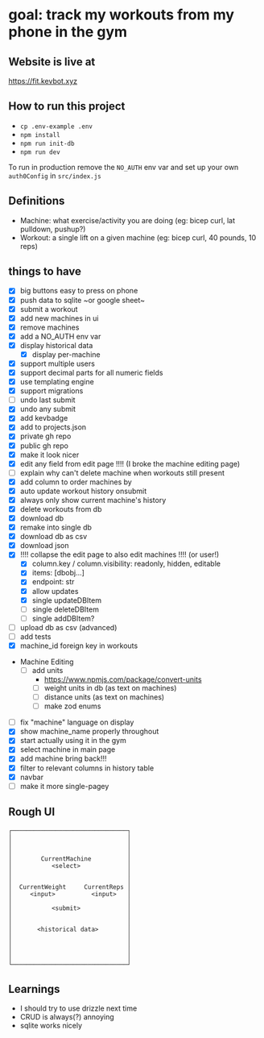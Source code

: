 # goal: track my workouts from my phone in the gym

## Website is live at

https://fit.kevbot.xyz

## How to run this project

- `cp .env-example .env`
- `npm install`
- `npm run init-db`
- `npm run dev`

To run in production remove the `NO_AUTH` env var and set up your own `auth0Config` in `src/index.js`

## Definitions

- Machine: what exercise/activity you are doing (eg: bicep curl, lat pulldown, pushup?)
- Workout: a single lift on a given machine (eg: bicep curl, 40 pounds, 10 reps)

## things to have

- [x] big buttons easy to press on phone
- [x] push data to sqlite ~or google sheet~
- [x] submit a workout
- [x] add new machines in ui
- [x] remove machines
- [x] add a NO_AUTH env var
- [x] display historical data
  - [x] display per-machine
- [x] support multiple users
- [x] support decimal parts for all numeric fields
- [x] use templating engine
- [x] support migrations
- [ ] undo last submit
- [x] undo any submit
- [x] add kevbadge
- [x] add to projects.json
- [x] private gh repo
- [x] public gh repo
- [x] make it look nicer
- [x] edit any field from edit page !!!! (I broke the machine editing page)
- [ ] explain why can't delete machine when workouts still present
- [x] add column to order machines by
- [x] auto update workout history onsubmit
- [x] always only show current machine's history
- [x] delete workouts from db
- [x] download db
- [x] remake into single db
- [x] download db as csv
- [x] download json
- [x] !!!! collapse the edit page to also edit machines !!!! (or user!)
  - [x] column.key / column.visibility: readonly, hidden, editable
  - [x] items: \[dbobj...\]
  - [x] endpoint: str
  - [x] allow updates
  - [x] single updateDBItem
  - [ ] single deleteDBItem
  - [ ] single addDBItem?
- [ ] upload db as csv (advanced)
- [ ] add tests
- [x] machine_id foreign key in workouts
- Machine Editing
  - [ ] add units
    - https://www.npmjs.com/package/convert-units
    - [ ] weight units in db (as text on machines)
    - [ ] distance units (as text on machines)
    - [ ] make zod enums
- [ ] fix "machine" language on display
- [x] show machine_name properly throughout
- [x] start actually using it in the gym
- [x] select machine in main page
- [x] add machine bring back!!!
- [x] filter to relevant columns in history table
- [x] navbar
- [ ] make it more single-pagey

## Rough UI

```
┌────────────────────────────────┐
│                                │
│                                │
│                                │
│        CurrentMachine          │
│           <select>             │
│                                │
│                                │
│  CurrentWeight     CurrentReps │
│     <input>          <input>   │
│                                │
│           <submit>             │
│                                │
│                                │
│       <historical data>        │
│                                │
│                                │
│                                │
│                                │
└────────────────────────────────┘
```

## Learnings

- I should try to use drizzle next time
- CRUD is always(?) annoying
- sqlite works nicely
